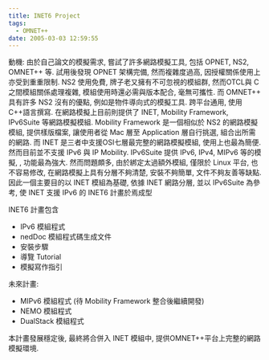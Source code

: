 ```yaml
---
title: INET6 Project
tags:
  - OMNET++
date: 2005-03-03 12:59:55
---
```


動機:
由於自己論文的模擬需求, 嘗試了許多網路模擬工具, 包括 OPNET, NS2, OMNET++ 等.
試用後發現 OPNET 架構完備, 然而複雜度過高, 因授權關係使用上亦受到重重限制.
NS2 使用免費, 牌子老又擁有不可忽視的模組群, 然而OTCL與 C 之間模組關係處理複雜, 模組使用時還必需與版本配合, 毫無可攜性.
而 OMNET++ 具有許多 NS2 沒有的優點, 例如是物件導向式的模擬工具. 跨平台通用, 使用C++語言撰寫.
在網路模擬上目前則提供了 INET, Mobility Framework, IPv6Suite 等網路模擬模組.
Mobility Framework 是一個相似於 NS2 的網路模擬模組, 提供樣版檔案, 讓使用者從 Mac 層至 Application 層自行挑選, 組合出所需的網路.
而 INET 是三者中支援OSI七層最完整的網路模擬模組, 使用上也最為簡便. 然而目前並不支援 IPv6 與 IP Mobility.
IPv6Suite 提供 IPv6, IPv4, MIPv6 等的模擬, , 功能最為強大.
然而問題頗多, 由於綁定太過額外模組, 僅限於 Linux 平台, 也不容易修改,
在網路模擬上具有分層不夠清楚, 安裝不夠簡單, 文件不夠友善等缺點.
因此一個主要目的以 INET 模組為基礎, 依據 INET 網路分層, 並以 IPv6Suite 為參考,
使 INET 支援 IPv6 的 INET6 計畫於焉成型

INET6 計畫包含
* IPv6 模組程式
* nedDoc 模組程式碼生成文件
* 安裝步驟
* 導覽 Tutorial
* 模擬寫作指引

未來計畫:
* MIPv6 模組程式 (待 Mobility Framework 整合後繼續開發)
* NEMO 模組程式
* DualStack 模組程式

本計畫發展穩定後, 最終將合併入 INET 模組中, 提供OMNET++平台上完整的網路模擬環境.